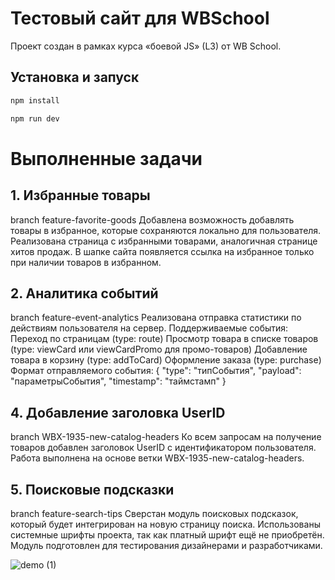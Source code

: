 # Тестовый сайт для WBSchool

Проект создан в рамках курса «боевой JS» (L3) от WB School.

## Установка и запуск
```bash
npm install
```
```bash
npm run dev
```

# Выполненные задачи
## 1. Избранные товары
branch feature-favorite-goods
Добавлена возможность добавлять товары в избранное, которые сохраняются локально для пользователя. Реализована страница с избранными товарами, аналогичная странице хитов продаж. В шапке сайта появляется ссылка на избранное только при наличии товаров в избранном.

## 2. Аналитика событий
branch feature-event-analytics
Реализована отправка статистики по действиям пользователя на сервер.
Поддерживаемые события:
Переход по страницам (type: route)
Просмотр товара в списке товаров (type: viewCard или viewCardPromo для промо-товаров)
Добавление товара в корзину (type: addToCard)
Оформление заказа (type: purchase)
Формат отправляемого события:
{
  "type": "типСобытия",
  "payload": "параметрыСобытия",
  "timestamp": "таймстамп"
}

## 4. Добавление заголовка UserID
branch WBX-1935-new-catalog-headers
Ко всем запросам на получение товаров добавлен заголовок UserID с идентификатором пользователя. Работа выполнена на основе ветки WBX-1935-new-catalog-headers.

## 5. Поисковые подсказки
branch feature-search-tips
Сверстан модуль поисковых подсказок, который будет интегрирован на новую страницу поиска. Использованы системные шрифты проекта, так как платный шрифт ещё не приобретён. Модуль подготовлен для тестирования дизайнерами и разработчиками.

![demo (1)](https://github.com/user-attachments/assets/3c3d749c-d0b1-41aa-b769-8127832291f8)
